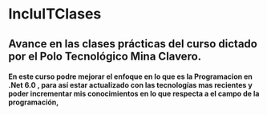 # IncluITClases
## Avance en las clases prácticas del curso dictado por el Polo Tecnológico Mina Clavero.
#### En este curso podre mejorar el enfoque en lo que es la Programacion en .Net 6.0 , para así estar actualizado con las tecnologías mas recientes y poder incrementar mis conocimientos en lo que respecta a el campo de la programación,  
